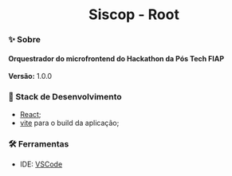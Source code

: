 <h1 align="center">Siscop - Root</h1>

### ✨ Sobre

<h4>Orquestrador do microfrontend do Hackathon da Pós Tech FIAP</h4>

<b>Versão:</b> 1.0.0

### 📌 Stack de Desenvolvimento

- [React](https://react.dev/);
- [vite](https://vite.dev/) para o build da aplicação;

### 🛠 Ferramentas
- IDE: [VSCode](https://code.visualstudio.com/)
